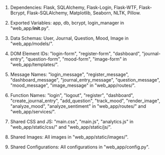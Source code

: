 1. Dependencies: Flask, SQLAlchemy, Flask-Login, Flask-WTF, Flask-Bcrypt, Flask-SQLAlchemy, Matplotlib, Seaborn, NLTK, Pillow.

2. Exported Variables: app, db, bcrypt, login_manager in "web_app/__init__.py".

3. Data Schemas: User, Journal, Question, Mood, Image in "web_app/models/".

4. DOM Element IDs: "login-form", "register-form", "dashboard", "journal-entry", "question-form", "mood-form", "image-form" in "web_app/templates/".

5. Message Names: "login_message", "register_message", "dashboard_message", "journal_entry_message", "question_message", "mood_message", "image_message" in "web_app/routes/".

6. Function Names: "login", "logout", "register", "dashboard", "create_journal_entry", "add_question", "track_mood", "render_image", "analyze_mood", "analyze_sentiment" in "web_app/routes/" and "web_app/services/".

7. Shared CSS and JS: "main.css", "main.js", "analytics.js" in "web_app/static/css/" and "web_app/static/js/".

8. Shared Images: All images in "web_app/static/images/".

9. Shared Configurations: All configurations in "web_app/config.py".